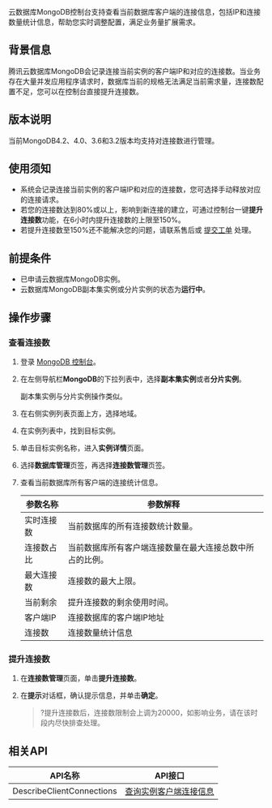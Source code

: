 ﻿云数据库MongoDB控制台支持查看当前数据库客户端的连接信息，包括IP和连接数量统计信息，帮助您实时调整配置，满足业务量扩展需求。 

## 背景信息

腾讯云数据库MongoDB会记录连接当前实例的客户端IP和对应的连接数。当业务存在大量并发应用程序请求时，数据库当前的规格无法满足当前需求量，连接数配置不足，您可以在控制台直接提升连接数。

## 版本说明

当前MongoDB4.2、4.0、3.6和3.2版本均支持对连接数进行管理。

## 使用须知

-   系统会记录连接当前实例的客户端IP和对应的连接数，您可选择手动释放对应的连接请求。
-  若您的连接数达到80%或以上，影响到新连接的建立，可通过控制台一键**提升连接数**功能，在6小时内提升连接数的上限至150%。
-   若提升连接数至150%还不能解决您的问题，请联系售后或 [提交工单](https://console.cloud.tencent.com/workorder/category) 处理。

## 前提条件

- 已申请云数据库MongoDB实例。
- 云数据库MongoDB副本集实例或分片实例的状态为**运行中**。

## 操作步骤

### 查看连接数

1. 登录 [MongoDB 控制台](https://console.cloud.tencent.com/mongodb)。

2. 在左侧导航栏**MongoDB**的下拉列表中，选择**副本集实例**或者**分片实例**。

   副本集实例与分片实例操作类似。

3. 在右侧实例列表页面上方，选择地域。

4. 在实例列表中，找到目标实例。

5. 单击目标实例名称，进入**实例详情**页面。

6. 选择**数据库管理**页签，再选择**连接数管理**页签。

7. 查看当前数据库所有客户端的连接统计信息。

   | 参数名称   | 参数解释                                                 |
   | ---------- | -------------------------------------------------------- |
   | 实时连接数 | 当前数据库的所有连接数统计数量。                         |
   | 连接数占比 | 当前数据库所有客户端连接数量在最大连接总数中所占的比例。 |
   | 最大连接数 | 连接数的最大上限。                                       |
   | 当前剩余   | 提升连接数的剩余使用时间。                               |
   | 客户端IP   | 连接数据库的客户端IP地址                                 |
   | 连接数     | 连接数量统计信息                                         |

   

### 提升连接数

1. 在**连接数管理**页面，单击**提升连接数**。

2. 在**提示**对话框，确认提示信息，并单击**确定**。

   > ?提升连接数后，连接数限制会上调为20000，如影响业务，请在该时段内尽快排查处理。
## 相关API

| API名称                   | API接口                                                      |
| ------------------------- | ------------------------------------------------------------ |
| DescribeClientConnections | [查询实例客户端连接信息](https://cloud.tencent.com/document/product/240/38569) |

